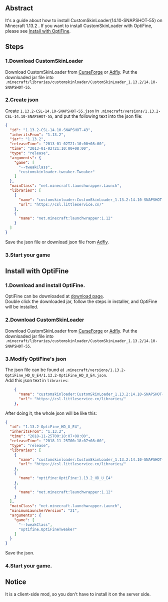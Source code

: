 ## Abstract
It's a guide about how to install CustomSkinLoader(14.10-SNAPSHOT-55) on Minecraft 1.13.2 .
If you want to install CustomSkinLoader with OptiFine, please see [Install with OptiFine](https://github.com/xfl03/MCCustomSkinLoader/wiki/1.13.2-Install-Guide#install-with-optifine).
## Steps
### 1.Download CustomSkinLoader
Download CustomSkinLoader from [CurseForge](https://minecraft.curseforge.com/projects/customskinloader/files/2634284) or [Adfly](http://stratoplot.com/3153490/csl-1132-1410-s55).
Put the downloaded jar file into `.minecraft/libraries/customskinloader/CustomSkinLoader_1.13.2/14.10-SNAPSHOT-55`.
### 2.Create json
Create `1.13.2-CSL-14.10-SNAPSHOT-55.json` in `.minecraft/versions/1.13.2-CSL-14.10-SNAPSHOT-55`, and put the following text into the json file:
```json
{
  "id": "1.13.2-CSL-14.10-SNAPSHOT-43",
  "inheritsFrom": "1.13.2",
  "jar": "1.13.2",
  "releaseTime": "2013-01-02T21:10:00+08:00",
  "time": "2013-01-02T21:10:00+08:00",
  "type": "release",
  "arguments": {
    "game": [
      "--tweakClass",
      "customskinloader.tweaker.Tweaker"
    ]
  },
  "mainClass": "net.minecraft.launchwrapper.Launch",
  "libraries": [
    {
      "name": "customskinloader:CustomSkinLoader_1.13.2:14.10-SNAPSHOT-55",
      "url": "https://csl.littleservice.cn/"
    },
    {
      "name": "net.minecraft:launchwrapper:1.12"
    }
  ]
}
```
Save the json file or download json file from [Adfly](http://stratoplot.com/5Uay).
### 3.Start your game
## Install with OptiFine
### 1.Download and install OptiFine.
OptiFine can be downloaded at [download page](https://optifine.net/downloads).  
Double click the downloaded jar, follow the steps in installer, and OptiFine will be installed.
### 2.Download CustomSkinLoader
Download CustomSkinLoader from [CurseForge](https://minecraft.curseforge.com/projects/customskinloader/files/2634284) or [Adfly](http://stratoplot.com/3153490/csl-1132-1410-s55).
Put the downloaded jar file into `.minecraft/libraries/customskinloader/CustomSkinLoader_1.13.2/14.10-SNAPSHOT-55`.
### 3.Modify OptiFine's json
The json file can be found at `.minecraft/versions/1.13.2-OptiFine_HD_U_E4/1.13.2-OptiFine_HD_U_E4.json`.  
Add this json text in `libraries`:
```json
    {
      "name": "customskinloader:CustomSkinLoader_1.13.2:14.10-SNAPSHOT-55",
      "url": "https://csl.littleservice.cn/libraries/"
    },
```
After doing it, the whole json will be like this:
```json
{
  "id": "1.13.2-OptiFine_HD_U_E4",
  "inheritsFrom": "1.13.2",
  "time": "2018-11-25T00:18:07+08:00",
  "releaseTime": "2018-11-25T00:18:07+08:00",
  "type": "release",
  "libraries": [
    {
      "name": "customskinloader:CustomSkinLoader_1.13.2:14.10-SNAPSHOT-55",
      "url": "https://csl.littleservice.cn/libraries/"
    },
    {
      "name": "optifine:OptiFine:1.13.2_HD_U_E4"
    },
    {
      "name": "net.minecraft:launchwrapper:1.12"
    }
  ],
  "mainClass": "net.minecraft.launchwrapper.Launch",
  "minimumLauncherVersion": "21",
  "arguments": {
    "game": [
      "--tweakClass",
      "optifine.OptiFineTweaker"
    ]
  }
}
```
Save the json.
### 4.Start your game.
## Notice
It is a client-side mod, so you don't have to install it on the server side.